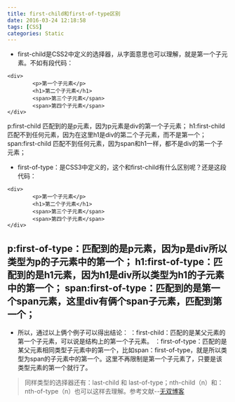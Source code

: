 ```yaml
---
title: first-child和first-of-type区别
date: 2016-03-24 12:18:58
tags: [CSS]
categories: Static
---
```

- first-child是CSS2中定义的选择器，从字面意思也可以理解，就是第一个子元素。不如有段代码：
<!-- more -->
```
<div>
    	<p>第一个子元素</p>
    	<h1>第二个子元素</h1>
    	<span>第三个子元素</span>
    	<span>第四个子元素</span>
</div>
```
p:first-child 匹配到的是p元素，因为p元素是div的第一个子元素；
h1:first-child 匹配不到任何元素，因为在这里h1是div的第二个子元素，而不是第一个；
span:first-child 匹配不到任何元素，因为span和h1一样，都不是div的第一个子元素；
- first-of-type：是CSS3中定义的，这个和first-child有什么区别呢？还是这段代码：
```
<div>
    	<p>第一个子元素</p>
    	<h1>第二个子元素</h1>
    	<span>第三个子元素</span>
    	<span>第四个子元素</span>
</div>
```
p:first-of-type：匹配到的是p元素，因为p是div所以类型为p的子元素中的第一个；
h1:first-of-type：匹配到的是h1元素，因为h1是div所以类型为h1的子元素中的第一个；
span:first-of-type：匹配到的是第一个span元素，这里div有俩个span子元素，匹配到第一个；
---
- 所以，通过以上俩个例子可以得出结论：
：first-child：匹配的是某父元素的第一个子元素，可以说是结构上的第一个子元素。
：first-of-type：匹配的是某父元素相同类型子元素中的第一个，比如span：first-of-type，就是所以类型为span的子元素中的第一个。这里不再限制是第一个子元素了，只要是该类型元素的第一个就行了。

> 同样类型的选择器还有：last-child 和 last-of-type；nth-child（n）和：nth-of-type（n）也可以这样去理解。参考文献--[无双博客](http://www.cnblogs.com/2050/p/3569509.html)

